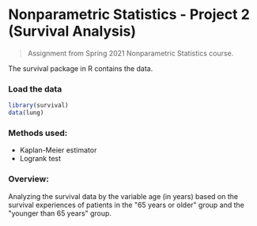 # Nonparametric Statistics - Project 2 (Survival Analysis)
> Assignment from Spring 2021 Nonparametric Statistics course.

The survival package in R contains the data.

### Load the data
```R
library(survival)
data(lung)
```

### Methods used:
- Kaplan-Meier estimator
- Logrank test

### Overview:
Analyzing the survival data by the variable age (in years) based on the survival experiences of patients in the "65 years or older" group and the "younger than 65 years" group. 
